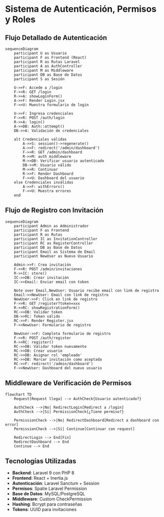 # Sistema de Autenticación, Permisos y Roles


## Flujo Detallado de Autenticación

```mermaid
sequenceDiagram
    participant U as Usuario
    participant F as Frontend (React)
    participant R as Rutas Laravel
    participant A as AuthController
    participant M as Middleware
    participant DB as Base de Datos
    participant S as Sesión

    U->>F: Accede a /login
    F->>R: GET /login
    R->>A: showLoginForm()
    A->>F: Render Login.jsx
    F->>U: Muestra formulario de login

    U->>F: Ingresa credenciales
    F->>R: POST /auth/login
    R->>A: login()
    A->>DB: Auth::attempt()
    DB->>A: Validación de credenciales
    
    alt Credenciales válidas
        A->>S: session()->regenerate()
        A->>F: redirect('/admin/dashboard')
        F->>R: GET /admin/dashboard
        R->>M: auth middleware
        M->>DB: Verificar usuario autenticado
        DB->>M: Usuario válido
        M->>R: Continuar
        R->>F: Render Dashboard
        F->>U: Dashboard del usuario
    else Credenciales inválidas
        A->>F: withErrors()
        F->>U: Muestra errores
    end
```

## Flujo de Registro con Invitación

```mermaid
sequenceDiagram
    participant Admin as Administrador
    participant F as Frontend
    participant R as Rutas
    participant IC as InvitationController
    participant RC as RegisterController
    participant DB as Base de Datos
    participant Email as Sistema de Email
    participant NewUser as Nuevo Usuario

    Admin->>F: Crea invitación
    F->>R: POST /admin/invitaciones
    R->>IC: store()
    IC->>DB: Crear invitación
    IC->>Email: Enviar email con token

    Note over Email,NewUser: Usuario recibe email con link de registro
    Email->>NewUser: Email con link de registro
    NewUser->>F: Click en link de registro
    F->>R: GET /register?token=xxx
    R->>RC: showRegistrationForm()
    RC->>DB: Validar token
    DB->>RC: Token válido
    RC->>F: Render Register.jsx
    F->>NewUser: Formulario de registro

    NewUser->>F: Completa formulario de registro
    F->>R: POST /auth/register
    R->>RC: register()
    RC->>DB: Validar token nuevamente
    RC->>DB: Crear usuario
    RC->>DB: Asignar rol 'empleado'
    RC->>DB: Marcar invitación como aceptada
    RC->>F: redirect('/admin/dashboard')
    F->>NewUser: Dashboard del nuevo usuario
```

## Middleware de Verificación de Permisos

```mermaid
flowchart TD
    Request[Request llega] --> AuthCheck{Usuario autenticado?}
    
    AuthCheck -->|No| RedirectLogin[Redirect a /login]
    AuthCheck -->|Sí| PermissionCheck{¿Tiene permiso?}
    
    PermissionCheck -->|No| RedirectDashboard[Redirect a dashboard con error]
    PermissionCheck -->|Sí| Continue[Continuar con request]
    
    RedirectLogin --> End[Fin]
    RedirectDashboard --> End
    Continue --> End
```

## Tecnologías Utilizadas

- **Backend**: Laravel 9 con PHP 8
- **Frontend**: React + Inertia.js
- **Autenticación**: Laravel Sanctum + Session
- **Permisos**: Spatie Laravel Permission
- **Base de Datos**: MySQL/PostgreSQL
- **Middleware**: Custom CheckPermission
- **Hashing**: Bcrypt para contraseñas
- **Tokens**: UUID para invitaciones 